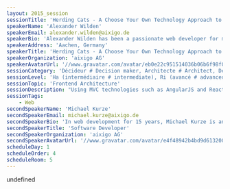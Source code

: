 ```yaml
---
layout: 2015_session
sessionTitle: 'Herding Cats - A Choose Your Own Technology Approach to Modular Web Applications'
speakerName: 'Alexander Wilden'
speakerEmail: alexander.wilden@aixigo.de
speakerBio: 'Alexander Wilden has been a passionate web developer for more than a decade and is a JavaScript expert at aixigo AG. '
speakerAddress: 'Aachen, Germany'
speakerTitle: 'Herding Cats - A Choose Your Own Technology Approach to Modular Web Applications'
speakerOrganization: 'aixigo AG'
speakerAvatarUrl: '//www.gravatar.com/avatar/eb0e22c951514036b06b6f98f09786ab?size=200&default=mm'
sessionCategory: 'Décideur # Decision maker, Architecte # Architect, Développeur # Developer'
sessionLevel: 'Ha (intermédiaire # intermediate), Ri (avancé # advanced)'
sessionTopic: 'Frontend Architecture'
sessionDescription: "Using MVC technologies such as AngularJS and React, it is easy to create web applications quickly. These technologies or the upcoming web components even allow for encapsulation and reuse of UI controls.\n\nBut how to isolate and reuse actual business value? Eventually, this is what matters to your users and customers. How to recombine the building blocks time after time, while maintaining a solid overall experience? With LaxarJS, we apply proven concepts from the server world to the web frontend: reactive systems that use publish/subscribe for communication allow for decoupling of components and isolating local state.\n\nWe'd like to introduce you to LaxarJS as a \"Middleware for your Web Client\", helping you to integrate components independent of implementation technologies or frameworks that they might use. "
sessionTags:
    - Web
secondSpeakerName: 'Michael Kurze'
secondSpeakerEmail: michael.kurze@aixigo.de
secondSpeakerBio: 'In web development for 15 years, Michael Kurze is an open-source enthusiast with an itch for performance and simplicity. Currently focused on event based architecture for web clients at aixigo. '
secondSpeakerTitle: 'Software Developer'
secondSpeakerOrganization: 'aixigo AG'
secondSpeakerAvatarUrl: '//www.gravatar.com/avatar/e4f48942b4bd9d6132006a332396bfa8?size=200&default=mm'
scheduleDay: 1
scheduleOrder: 4
scheduleRoom: 5
---
```


undefined
